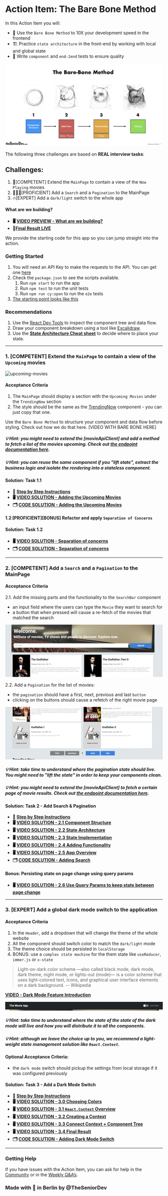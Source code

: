 # Action Item: The Bare Bone Method

In this Action Item you will: 
- 🧱 Use the `Bare Bone Method` to 10X your development speed in the frontend
- 🏗️ Practice `state architecture` in the front-end by working with local and global state
- 🧪 Write `component` and `end-2end` tests to ensure quality

![bare-bone-method](examples/the_bare_bone_method.png)

The following three challenges are based on **REAL interview tasks**:

## Challenges:
1. 💪[COMPETENT] Extend the `MainPage` to contain a view of the `Now Playing` movies
2. 🏋🏽‍♀️[PROFICIENT] Add a `Search` and a `Pagination` to the MainPage
3. 🔥[EXPERT] Add a `dark/light` switch to the whole app

#### What are we building?
- **🖥️ [VIDEO PREVIEW - What are we building?](https://www.loom.com/share/ccc78e8f7ce54dfcb198d5fd9531fa70)**
- **📌[Final Result LIVE](https://bare-bone-final.netlify.app/)**

We provide the starting code for this app so you can jump straight into the action. 

### Getting Started
1. You will need an API Key to make the requests to the API. You can get one [here](https://developers.themoviedb.org/3/getting-started/introduction)
2. Check the `package.json` to see the scripts available. 
   1. Run `npm start` to run the app
   2. Run `npm test` to run the unit tests
   3. Run `npm run cy:open` to run the `e2e` tests
3. [The starting point looks like this](https://bare-bone-starting-point.netlify.app/)

### Recommendations
1. Use the [React Dev Tools](https://chrome.google.com/webstore/detail/react-developer-tools/fmkadmapgofadopljbjfkapdkoienihi?hl=en) to inspect the component tree and data flow.
2. Draw your component breakdown using a tool like [Excalidraw](https://excalidraw.com/).
3. Use the **[State Architecture Cheat sheet](https://drive.google.com/file/d/1KtUkq7VfOjmAnH0jbrOScYQuI_7NZHCM/view?usp=sharing)** to decide where to place your state.

----

### 1. [COMPETENT] Extend the `MainPage` to contain a view of the `Upcoming` movies
![upcoming-movies](examples/solution_one/upcoming_movies.png)

#### Acceptance Criteria
1. The `MainPage` should display a section with the `Upcoming Movies` under the `TrendingNow` section
2. The style should be the same as the [TrendingNow](src/components/TrendingNow.tsx) component - you can just copy that one.

Use the `Bare Bone Method` to structure your component and data flow before styling. Check out how we do that here. [VIDEO WITH BARE BONE HERE]

##### 💡 Hint: you might need to extend the [movieApiClient] and add a method to fetch a list of the movies upcoming. Check out [the endpoint documentation here](https://developers.themoviedb.org/3/movies/get-upcoming).

##### 💡 Hint: you can reuse the same component if you "lift state", extract the business logic and isolate the __rendering__ into a stateless component.

#### Solution: Task 1.1

- **📝 [Step by Step Instructions](examples/solution_one/SOLUTION_ONE.md)**
- **🖥️ [VIDEO SOLUTION - Adding the Upcoming Movies](https://www.loom.com/share/670bb6de39b44d6d937f937949698b6f)**
- **🗂️ [CODE SOLUTION - Adding the Upcoming Movies](https://github.com/the-senior-dev/sm_bare_bone_method/tree/feature/solution-one)**


####  1.2 [PROFICIENT][BONUS] Refactor and apply `Separation of Concerns`

#### Solution: Task 1.2
- **🖥️ [VIDEO SOLUTION - Separation of concerns](https://www.loom.com/share/09fd272da95845d39d6736c12e14c025)**
- **🗂️ [CODE SOLUTION - Separation of concerns](https://github.com/the-senior-dev/sm_bare_bone_method/tree/feature/solution-one-extension)**

----

### 2. [COMPETENT] Add a `Search` and a `Pagination` to the MainPage

#### Acceptance Criteria
2.1. Add the missing parts and the functionality to the `SearchBar` component
- an input field where the users can type the `Movie` they want to search for
- a button that when pressed will cause a re-fetch of the movies that matched the search

![search-bar-final](examples/solution_one/search-final.png)

2.2. Add a `Pagination` for the list of movies:
- the `pagination` should have a first, next, previous and last `button`
- clicking on the buttons should cause a refetch of the right movie page

![pagination-final](examples/solution_one/pagination-final.png)

##### 💡 Hint: take time to understand where the pagination state should live. You might need to "lift the state" in order to keep your components clean.

##### 💡 Hint: you might need to extend the [movieApiClient] to fetch a certain page of movie results. Check out [the endpoint documentation here](https://developers.themoviedb.org/3/search/search-movies).



#### Solution: Task 2 - Add Search & Pagination
- **📝 [Step by Step Instructions](examples/solution_two/SOLUTION_TWO.md)**
- **🖥️ [VIDEO SOLUTION - 2.1 Component Structure](https://www.loom.com/share/b156118a89c74e94882c44484c3d9d44)**
- **🖥️ [VIDEO SOLUTION - 2.2 State Architecture](https://www.loom.com/share/74583dc2efe844429ab8bfb6f76de956)**
- **🖥️ [VIDEO SOLUTION - 2.3 State Implementation](https://www.loom.com/share/0fca5c23551a4e0d8656c67272e6b9a5)**
- **🖥️ [VIDEO SOLUTION - 2.4 Adding Functionality](https://www.loom.com/share/aa6f38b850994db0bebc07e62be2f812)**
- **🖥️ [VIDEO SOLUTION - 2.5 App Overview](https://www.loom.com/share/9f5f83d3699b45719d2272881c384b8d)**
- **🗂️ [CODE SOLUTION - Adding Search](https://github.com/the-senior-dev/sm_bare_bone_method/tree/feature/solution-two)**
  
#### Bonus: Persisting state on page change using query params
- **🖥️ [VIDEO SOLUTION - 2.6 Use Query Params to keep state between page change](https://www.loom.com/share/31b700842d984a9b9ff4f578406b71cc)**

----



### 3. [EXPERT] Add a global dark mode switch to the application
#### Acceptance Criteria
1. In the `Header`, add a dropdown that will change the theme of the whole website
2. All the component should switch color to match the `dark/light` mode
3. The theme choice should be persisted in `localStorage` 
4. BONUS: use a `complex state machine` for the them state like `useReducer`, `immer.js` or `x-state`
> Light-on-dark color scheme —also called black mode, dark mode, dark theme, night mode, or lights-out (mode)— is a color scheme that uses light-colored text, icons, and graphical user interface elements on a dark background. -- Wikipedia

**[VIDEO - Dark Mode Feature Introduction](https://www.loom.com/share/121b83e6fda6404daa124d17f27984cb)**

![dark-mode-switch-final](examples/solution_three/header-with-toggle.png)

##### 💡 Hint: take time to understand where the state of the state of the dark mode will live and how you will distribute it to all the components.

##### 💡 Hint: although we leave the choice up to you, we recommend a light-weight state management solution like `React.Context`.

#### Optional Acceptance Criteria:
- the `dark mode` switch should pickup the settings from local storage if it was configured previously


#### Solution: Task 3 - Add a Dark Mode Switch
- **📝 [Step by Step Instructions](examples/solution_three/SOLUTION_THREE.md)**
- **🖥️ [VIDEO SOLUTION - 3.0 Choosing Colors](https://www.loom.com/share/308d69bb1acd41359cf308b263462d7f)**
- **🖥️ [VIDEO SOLUTION - 3.1 `React.Context` Overview](https://www.loom.com/share/3ef5f16063644582b39ae37b276f9690)**
- **🖥️ [VIDEO SOLUTION - 3.2 Creating a Context](https://www.loom.com/share/87fd5b58605d4f3c9a1a732c76e60cec)**
- **🖥️ [VIDEO SOLUTION - 3.3 Connect Context + Component Tree](https://www.loom.com/share/7f79aec6acd245a5b27707bc01b60e6a)**
- **🖥️ [VIDEO SOLUTION - 3.4 Final Result](https://www.loom.com/share/a1db587024144e0bb38426ce63eebe4b)**
- **🗂️ [CODE SOLUTION - Adding Dark Mode Switch](https://github.com/the-senior-dev/sm_bare_bone_method/tree/feature/solution-three)**

----

### Getting Help

If you have issues with the Action Item, you can ask for help in the [Community](https://community.theseniordev.com/) or in the [Weekly Q&A’s](https://calendar.google.com/calendar/u/0?cid=Y19kbGVoajU1Z2prNXZmYmdoYmxtdDRvN3JyNEBncm91cC5jYWxlbmRhci5nb29nbGUuY29t).


### Made with :orange_heart: in Berlin by @TheSeniorDev
